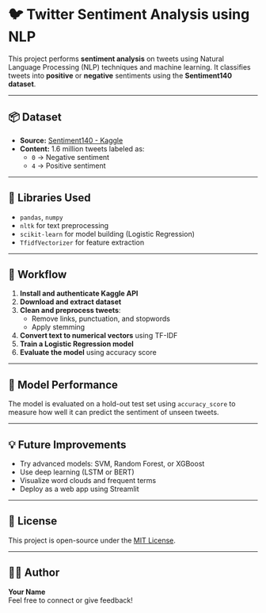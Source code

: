 # 🐦 Twitter Sentiment Analysis using NLP

This project performs **sentiment analysis** on tweets using Natural Language Processing (NLP) techniques and machine learning. It classifies tweets into **positive** or **negative** sentiments using the **Sentiment140 dataset**.

---

## 📦 Dataset

- **Source:** [Sentiment140 - Kaggle](https://www.kaggle.com/datasets/kazanova/sentiment140)
- **Content:** 1.6 million tweets labeled as:
  - `0` → Negative sentiment  
  - `4` → Positive sentiment

---

## 🧰 Libraries Used

- `pandas`, `numpy`
- `nltk` for text preprocessing
- `scikit-learn` for model building (Logistic Regression)
- `TfidfVectorizer` for feature extraction

---

## 🚀 Workflow

1. **Install and authenticate Kaggle API**
2. **Download and extract dataset**
3. **Clean and preprocess tweets**:
   - Remove links, punctuation, and stopwords
   - Apply stemming
4. **Convert text to numerical vectors** using TF-IDF
5. **Train a Logistic Regression model**
6. **Evaluate the model** using accuracy score

---

## 🧪 Model Performance

The model is evaluated on a hold-out test set using `accuracy_score` to measure how well it can predict the sentiment of unseen tweets.

---

## 💡 Future Improvements

- Try advanced models: SVM, Random Forest, or XGBoost
- Use deep learning (LSTM or BERT)
- Visualize word clouds and frequent terms
- Deploy as a web app using Streamlit

---

## 📄 License

This project is open-source under the [MIT License](LICENSE).

---

## 🙋‍♂️ Author

**Your Name**  
Feel free to connect or give feedback!